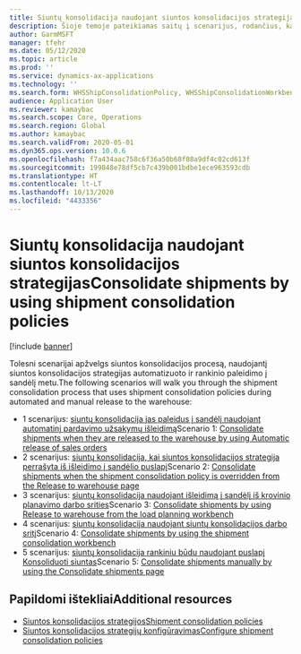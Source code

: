 ```yaml
---
title: Siuntų konsolidacija naudojant siuntos konsolidacijos strategijas
description: Šioje temoje pateikiamas saitų į scenarijus, rodančius, kaip dirbti su siuntos konsolidacijos strategijomis, rinkinys.
author: GarmMSFT
manager: tfehr
ms.date: 05/12/2020
ms.topic: article
ms.prod: ''
ms.service: dynamics-ax-applications
ms.technology: ''
ms.search.form: WHSShipConsolidationPolicy, WHSShipConsolidationWorkbench
audience: Application User
ms.reviewer: kamaybac
ms.search.scope: Core, Operations
ms.search.region: Global
ms.author: kamaybac
ms.search.validFrom: 2020-05-01
ms.dyn365.ops.version: 10.0.6
ms.openlocfilehash: f7a434aac758c6f36a50b68f08a9df4c02cd613f
ms.sourcegitcommit: 199848e78df5cb7c439b001bdbe1ece963593cdb
ms.translationtype: HT
ms.contentlocale: lt-LT
ms.lasthandoff: 10/13/2020
ms.locfileid: "4433356"
---
```

# <a name="consolidate-shipments-by-using-shipment-consolidation-policies"></a><span data-ttu-id="3b584-103">Siuntų konsolidacija naudojant siuntos konsolidacijos strategijas</span><span class="sxs-lookup"><span data-stu-id="3b584-103">Consolidate shipments by using shipment consolidation policies</span></span>

[!include [banner](../includes/banner.md)]

<span data-ttu-id="3b584-104">Tolesni scenarijai apžvelgs siuntos konsolidacijos procesą, naudojantį siuntos konsolidacijos strategijas automatizuoto ir rankinio paleidimo į sandėlį metu.</span><span class="sxs-lookup"><span data-stu-id="3b584-104">The following scenarios will walk you through the shipment consolidation process that uses shipment consolidation policies during automated and manual release to the warehouse:</span></span>

- <span data-ttu-id="3b584-105">1 scenarijus: [siuntų konsolidacija jas paleidus į sandėlį naudojant automatinį pardavimo užsakymų išleidimą](../warehousing/consolidate-shipments-automatic.md)</span><span class="sxs-lookup"><span data-stu-id="3b584-105">Scenario 1: [Consolidate shipments when they are released to the warehouse by using Automatic release of sales orders](../warehousing/consolidate-shipments-automatic.md)</span></span>
- <span data-ttu-id="3b584-106">2 scenarijus: [siuntų konsolidacija, kai siuntos konsolidacijos strategija perrašyta iš išleidimo į sandėlio puslapį](../warehousing/consolidate-shipments-release-to-warehouse-override.md)</span><span class="sxs-lookup"><span data-stu-id="3b584-106">Scenario 2: [Consolidate shipments when the shipment consolidation policy is overridden from the Release to warehouse page](../warehousing/consolidate-shipments-release-to-warehouse-override.md)</span></span>
- <span data-ttu-id="3b584-107">3 scenarijus: [siuntų konsolidacija naudojant išleidimą į sandėlį iš krovinio planavimo darbo srities](../warehousing/consolidate-shipments-load-planning-workbench.md)</span><span class="sxs-lookup"><span data-stu-id="3b584-107">Scenario 3: [Consolidate shipments by using Release to warehouse from the load planning workbench](../warehousing/consolidate-shipments-load-planning-workbench.md)</span></span>
- <span data-ttu-id="3b584-108">4 scenarijus: [siuntų konsolidacija naudojant siuntų konsolidacijos darbo sritį](../warehousing/consolidate-shipments-manual-workbench.md)</span><span class="sxs-lookup"><span data-stu-id="3b584-108">Scenario 4: [Consolidate shipments by using the shipment consolidation workbench](../warehousing/consolidate-shipments-manual-workbench.md)</span></span>
- <span data-ttu-id="3b584-109">5 scenarijus: [siuntų konsolidacija rankiniu būdu naudojant puslapį Konsoliduoti siuntas](../warehousing/consolidate-shipments-manual-form.md)</span><span class="sxs-lookup"><span data-stu-id="3b584-109">Scenario 5: [Consolidate shipments manually by using the Consolidate shipments page](../warehousing/consolidate-shipments-manual-form.md)</span></span>

## <a name="additional-resources"></a><span data-ttu-id="3b584-110">Papildomi ištekliai</span><span class="sxs-lookup"><span data-stu-id="3b584-110">Additional resources</span></span>

- [<span data-ttu-id="3b584-111">Siuntos konsolidacijos strategijos</span><span class="sxs-lookup"><span data-stu-id="3b584-111">Shipment consolidation policies</span></span>](about-shipment-consolidation-policies.md)
- [<span data-ttu-id="3b584-112">Siuntos konsolidacijos strategijų konfigūravimas</span><span class="sxs-lookup"><span data-stu-id="3b584-112">Configure shipment consolidation policies</span></span>](configure-shipment-consolidation-policies.md)
